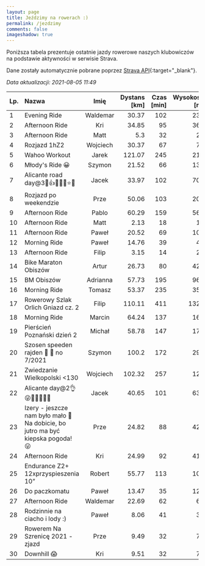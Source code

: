 ```yaml
---
layout: page
title: Jeździmy na rowerach :)
permalink: /jezdzimy
comments: false
imageshadow: true
---
```


Poniższa tabela prezentuje ostatnie jazdy rowerowe naszych klubowiczów na podstawie aktywności w serwisie Strava.

Dane zostały automatycznie pobrane poprzez [Strava API](https://developers.strava.com/docs/reference/#api-Clubs-getClubActivitiesById){:target="_blank"}.

*Data aktualizacji: 2021-08-05 11:49*

Lp. | Nazwa | Imię | Dystans [km] | Czas [min] | Wysokość [m]
:--- | :--- | :---: | ---: | ---: | ---:
1|Evening Ride|Waldemar|30.37|102|237
2|Afternoon Ride|Kri|34.85|95|363
3|Afternoon Ride|Matt|5.3|32|20
4|Rozjazd 1hZ2|Wojciech|30.37|67|78
5|Wahoo Workout|Jarek|121.07|245|210
6|Młody's Ride 😀|Szymon|21.52|66|139
7|Alicante road day@3💚👍😎🤪🔝⭐🙂|Jacek|33.97|102|700
8|Rozjazd po weekendzie |Prze|50.06|103|208
9|Afternoon Ride|Pablo|60.29|159|567
10|Afternoon Ride|Matt|2.13|18|11
11|Afternoon Ride|Paweł|20.52|69|102
12|Morning Ride|Paweł|14.76|39|49
13|Afternoon Ride|Filip|3.15|14|22
14|Bike Maraton Obiszów|Artur|26.73|80|423
15|BM Obiszów|Adrianna|57.73|195|965
16|Morning Ride|Tomasz|53.37|235|357
17|Rowerowy Szlak Orlich Gniazd cz. 2|Filip|110.11|411|1323
18|Morning Ride|Marcin|64.24|137|169
19|Pierścień Poznański dzień 2|Michał|58.78|147|177
20|Szosen speeden rajden 🤣 💯 no 7/2021|Szymon|100.2|172|294
21|Zwiedzanie Wielkopolski <130|Wojciech|102.32|257|124
22|Alicante day@2👌😜🚴‍♂️🤸‍♂️🔝|Jacek|40.65|101|631
23|Izery - jeszcze nam było mało 🤭 Na dobicie, bo jutro ma być kiepska pogoda! 😛|Prze|24.82|88|423
24|Afternoon Ride|Kri|24.99|92|415
25|Endurance Z2+ 12xprzyspieszenia 10”|Robert|55.77|113|103
26|Do paczkomatu|Paweł|13.47|35|128
27|Afternoon Ride|Waldemar|22.69|62|69
28|Rodzinnie na ciacho i lody :)|Paweł|8.06|41|35
29|Rowerem Na Szrenicę 2021 - zjazd |Prze|9.49|32|76
30|Downhill 😱|Kri|9.51|32|74
